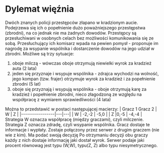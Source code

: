 # Dylemat więźnia
Dwóch znanych policji przestępców złapano w kradzionym aucie. Podejrzewa się ich o popełnienie dużo poważniejszego przestępstwa (zbrodni), na co jednak nie ma żadnych dowodów. Przestępcy są przesłuchiwani w osobnych celach bez możliwości komunikowania się ze sobą. Przesłuchujący ich komisarz wpada na pewien pomysł - proponuje im nagrodę za wsypanie wspólnika i dostarczenie
dowodów na jego udział w zbrodni. Możliwe są trzy sytuacje:
1.  oboje milczą - wówczas oboje otrzymują niewielki wyrok za kradzież auta (2 lata)
2.  jeden się przyznaje i wsypuje wspólnika - zdrajca wychodzi na wolność, jego kompan (tzw. frajer) otrzymuje wyrok za kradzież i za popełnienie zbrodni (5 lat)
3. oboje się przyznają i wsypują wspólnika - oboje otrzymują karę za kradzież i popełnienie zbrodni, nieco złagodzoną ze względu na współpracę z wymiarem sprawiedliwości (4 lata)

Można to przedstawić w postaci następującej macierzy: 
| Gracz 1 Gracz 2 | W | Z |
|-----------------|---|---|
| W | -2,-2 | -5,0 |
| Z |0,-5 | -4,-4 |
Strategia W oznacza współpracę (między graczami), czyli milczenie. Strategia Z oznacza zdradę, czyli
wsypanie wspólnika.
Gracz dostaje te informacje i wypłaty. Zostaje połączony przez serwer z drugim graczem (nie wie z
kim).
Ma podać swoją decyzję
Po otrzymaniu decyzji obu graczy każdy z nich dostaje informację jaki dostał wyrok.
Serwer podaje jaki procent równowag jest typu (W,W), typu(Z, Z) albo typu niesymetrycznego.